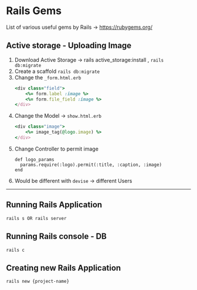# Rails Gems
List of various useful gems by Rails -> https://rubygems.org/

## Active storage - Uploading Image 
1. Download Active Storage -> rails active_storage:install , ``rails db:migrate``
2. Create a scaffold ``rails db:migrate``
3. Change the ``_form.html.erb``
    ```ruby
    <div class="field">
        <%= form.label :image %>
        <%= form.file_field :image %>
    </div>
    ```
4. Change the Model -> ``show.html.erb``
    ```ruby
    <div class="image">
        <%= image_tag(@logo.image) %>
    </div>
    ```
4. Change Controller to permit image
    ```
    def logo_params
      params.require(:logo).permit(:title, :caption, :image)
    end
    ```
5. Would be different with ``devise`` -> different Users


---

## Running Rails Application
``rails s OR rails server``

## Running Rails console - DB
``rails c``

## Creating new Rails Application
``rails new {project-name}``